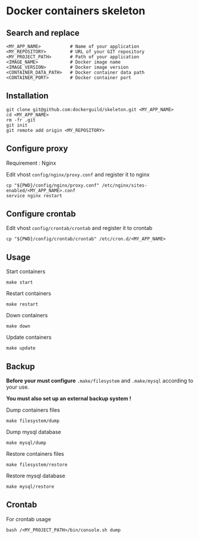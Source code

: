 # Docker containers skeleton

## Search and replace

    <MY_APP_NAME>           # Name of your application
    <MY_REPOSITORY>         # URL of your GIT repository
    <MY_PROJECT_PATH>       # Path of your application
    <IMAGE_NAME>            # Docker image name
    <IMAGE_VERSION>         # Docker image version
    <CONTAINER_DATA_PATH>   # Docker container data path
    <CONTAINER_PORT>        # Docker container port

## Installation

    git clone git@github.com:dockerguild/skeleton.git <MY_APP_NAME>
    cd <MY_APP_NAME>
    rm -fr .git
    git init
    git remote add origin <MY_REPOSITORY>

## Configure proxy

Requirement : Nginx

Edit vhost `config/nginx/proxy.conf` and register it to nginx

    cp "${PWD}/config/nginx/proxy.conf" /etc/nginx/sites-enabled/<MY_APP_NAME>.conf
    service nginx restart

## Configure crontab

Edit vhost `config/crontab/crontab` and register it to crontab

    cp "${PWD}/config/crontab/crontab" /etc/cron.d/<MY_APP_NAME>

## Usage

Start containers

    make start

Restart containers

    make restart

Down containers

    make down

Update containers

    make update

## Backup

**Before your must configure** `.make/filesystem` and `.make/mysql` according to your use.

**You must also set up an external backup system !**

Dump containers files

    make filesystem/dump

Dump mysql database

    make mysql/dump

Restore containers files

    make filesystem/restore

Restore mysql database

    make mysql/restore

## Crontab

For crontab usage

    bash /<MY_PROJECT_PATH>/bin/console.sh dump
